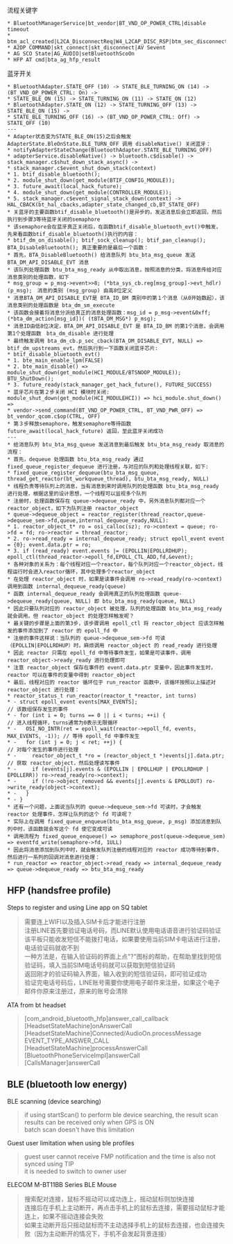 
流程关键字
```
* BluetoothManagerService|bt_vendor|BT_VND_OP_POWER_CTRL|disable timeout
* btm_acl_created|L2CA_DisconnectReq|W4_L2CAP_DISC_RSP|btm_sec_disconnected
* A2DP COMMAND|skt_connect|skt_disconnect|AV Sevent
* AG SCO State|AG_AUDIO|setBluetoothScoOn
* HFP AT cmd|bta_ag_hfp_result
```

蓝牙开关
```
* BluetoothAdapter.STATE_OFF (10) -> STATE_BLE_TURNING_ON (14) -> (BT_VND_OP_POWER_CTRL: On) ->
* STATE_BLE_ON (15) -> STATE_TURNING_ON (11) -> STATE_ON (12)
* BluetoothAdapter.STATE_ON (12) -> STATE_TURNING_OFF (13) -> STATE_BLE_ON (15) ->
* STATE_BLE_TURNING_OFF (16) -> (BT_VND_OP_POWER_CTRL: Off) -> STATE_OFF (10)
---
* Adapter状态变为STATE_BLE_ON(15)之后会触发 AdapterState.BleOnState.BLE_TURN_OFF 调用 disableNative() 关闭蓝牙：
* notifyAdapterStateChange(BluetoothAdapter.STATE_BLE_TURNING_OFF)
* adapterService.disableNative() -> bluetooth.c$disable() -> stack_manager.c$shut_down_stack_async() ->
* stack_manager.c$event_shut_down_stack(context)
* 1. btif_disable_bluetooth();
* 2. module_shut_down(get_module(BTIF_CONFIG_MODULE));
* 3. future_await(local_hack_future);
* 4. module_shut_down(get_module(CONTROLLER_MODULE));
* 5. stack_manager.c$event_signal_stack_down(context) -> HAL_CBACK(bt_hal_cbacks,adapter_state_changed_cb,BT_STATE_OFF)
* 关蓝牙的主要函数btif_disable_bluetooth()是异步的，发送消息后会立即返回，然后执行到步骤3等待蓝牙关闭的semaphore
* 该semaphore会在蓝牙真正关闭后，在函数btif_disable_bluetooth_evt()中触发，先来看函数btif_disable_bluetooth()执行的内容：
* btif_dm_on_disable(); btif_sock_cleanup(); btif_pan_cleanup(); BTA_DisableBluetooth(); 真正重要的是最后一个函数：
* 首先，BTA_DisableBluetooth() 给消息队列 btu_bta_msg_queue 发送 BTA_DM_API_DISABLE_EVT 消息
* 该队列处理函数 btu_bta_msg_ready 从中取出消息，按照消息的分类，将消息传给对应消息类别的处理函数，如下
* msg_group = p_msg->event>>8; (*bta_sys_cb.reg[msg_group]->evt_hdlr)(p_msg);　消息的类别 (msg_group) 由高8位定义
* 消息BTA_DM_API_DISABLE_EVT是 BTA_ID_BM 类别中的第１个消息（从0开始数起），该消息类别的处理函数是 bta_dm_sm_execute
* 该函数会接着将消息分派给真正的消息处理函数：msg_id = p_msg->event&0xff; (*bta_dm_action[msg_id])( (tBTA_DM_MSG*) p_msg);
* 消息ID由低8位决定，BTA_DM_API_DISABLE_EVT 是 BTA_ID_BM 的第1个消息，会调用第1个处理函数　bta_dm_disable 进行处理
* 最终触发调用 bta_dm_cb.p_sec_cback(BTA_DM_DISABLE_EVT, NULL) => btif_dm_upstreams_evt，然后执行到一下函数关闭蓝牙芯片:
* btif_disable_bluetooth_evt()
* 1. bte_main_enable_lpm(FALSE)
* 2. bte_main_disable() => module_shut_down(get_module(HCI_MODULE/BTSNOOP_MODULE)); BTU_ShutDown();
* 3. future_ready(stack_manager_get_hack_future(), FUTURE_SUCCESS)
* 蓝牙芯片在第２步关闭 HCI 模块时关闭: module_shut_down(get_module(HCI_MODULEHCI)) => hci_module.shut_down() =>
* vendor->send_command(BT_VND_OP_POWER_CTRL, BT_VND_PWR_OFF) => bt_vendor_qcom.c$op(CTRL, OFF)
* 第３步释放semaphore，触发semaphore等待函数 future_await(local_hack_future) 返回，至此蓝牙关闭成功
---
* 给消息队列 btu_bta_msg_queue 发送消息到最后触发 btu_bta_msg_ready 取消息的流程：
* 首先，dequeue 处理函数 btu_bta_msg_ready 通过 fixed_queue_register_dequeue 进行注册，与对应的队列和处理线程关联，如下:
* fixed_queue_register_dequeue(btu_bta_msg_queue, thread_get_reactor(bt_workqueue_thread), btu_bta_msg_ready, NULL)
* 线程负责等待队列上的消息，当有消息到来时调用队列的处理函数 btu_bta_msg_ready 进行处理，根据这里的设计思想，一个线程可以监视多个队列
* 注册时，处理函数保存在 queue->dequeue_ready 中，另外消息队列都对应一个 reactor_object，如下为队列注册 reactor_object
* queue->dequeue_object = reactor_register(thread_reactor,queue->dequeue_sem->fd,queue,internal_dequeue_ready,NULL):
* 1. reactor_object_t* ro = osi_calloc(sz); ro->context = queue; ro->fd = fd; ro->reactor = thread_reactor;
* 2. ro->read_ready = internal_dequeue_ready; struct epoll_event event = {0}; event.data.ptr = ro;
* 3. if (read_ready) event.events |= (EPOLLIN|EPOLLRDHUP); epoll_ctl(thread_reactor->epoll_fd,EPOLL_CTL_ADD,fd,&event);
* 各种对象的关系为：每个线程对应一个reactor，每个队列对应一个reactor_object，线程运行时会进入reactor循环，其中处理多个reactor_object
* 在处理 reactor_object 时，如果是读事件会调用 ro->read_ready(ro->context) 调用到函数 internal_dequeue_ready(queue)
* 函数 internal_dequeue_ready 会调用真正的队列处理函数 queue->dequeue_ready(queue, NULL) 即 btu_bta_msg_ready(queue, NULL)
* 因此只要队列对应的 reactor_object 被处理，队列的处理函数 btu_bta_msg_ready 就会调用，但 reactor_object 的处理怎样触发呢？
* 最关键的步骤是上面的第3步，该步骤调用 epoll_ctl 将 reactor_object 应该怎样触发的事件添加到了 reactor 的 epoll_fd 中
* 注册的事件这样说：当队列的 queue->dequeue_sem->fd 可读（EPOLLIN|EPOLLRDHUP）时，麻烦调用 reactor_object 的 read_ready 进行处理
* 因此 reactor 只需在 epoll_fd 中等待事件发生，如果是可读事件，调用 reactor_object->ready_ready 进行处理即可
* 注意 reactor_object 保存在事件的 event.data.ptr 变量中，因此事件发生时，reactor 可以在事件的变量中得到 reactor_object
* 最后，线程对应的 reactor 循环位于 run_reactor 函数中，该循环按照以上描述对 reactor_object 进行处理：
* reactor_status_t run_reactor(reactor_t *reactor, int turns)
* - struct epoll_event events[MAX_EVENTS];                                      // 该数组保存发生的事件
* - for (int i = 0; turns == 0 || i < turns; ++i) {                             // 进入线程循环，turns通常为0表示无限循环
* -   OSI_NO_INTR(ret = epoll_wait(reactor->epoll_fd, events, MAX_EVENTS, -1)); // 等待 epoll_fd 中事件发生
* -   for (int j = 0; j < ret; ++j) {                                           // 对每个发生的事件进行处理
* -     reactor_object_t *ro = (reactor_object_t *)events[j].data.ptr;          // 获取 reactor_object，然后处理读写事件
* -     if (events[j].events & (EPOLLIN | EPOLLHUP | EPOLLRDHUP | EPOLLERR)) ro->read_ready(ro->context);
* -     if (!ro->object_removed && events[j].events & EPOLLOUT) ro->write_ready(object->context);
* -   }
* - }
* 还有一个问题，上面说当队列的 queue->dequeue_sem->fd 可读时，才会触发 reactor 处理事件，怎样让队列的这个 fd 可读呢？
* 实际上在调用 fixed_queue_enqueue(btu_bta_msg_queue, p_msg) 添加消息到队列中时，该函数就会写这个 fd 使它变成可读
* 调用流程为 fixed_queue_enqueue() => semaphore_post(queue->dequeue_sem) => eventfd_write(semaphore->fd, 1ULL)
* 因此将消息添加到队列中时，就会触发队列注册的线程对应的 reactor 成功等待到事件，然后进行一系列的回调对消息进行处理：
* run_reactor => reactor_object->read_ready => internal_dequeue_ready => queue->dequeue_ready => btu_bta_msg_ready
```

## HFP (handsfree profile)

Steps to register and using Line app on SQ tablet 
> 需要连上WIFI以及插入SIM卡后才能进行注册  
> 注册LINE首先要验证电话号码，而LINE默认使用电话语音进行验证码验证  
> 该平板只能收发短信不能拨打电话，如果要使用当前SIM卡电话进行注册，电话验证码就收不到  
> 一种方法是，在输入验证码的界面上点"?"图标的帮助，在帮助里找到短信验证码，填入当前SIM电话号码就可以获取到短信验证码  
> 返回刚才的验证码输入界面，输入收到的短信验证码，即可验证成功  
> 验证完电话号码后，LINE账号需要你使用电子邮件来注册，如果这个电子邮件你原来注册过，原来的账号会清除  

ATA from bt headset
> [com_android_bluetooth_hfp]answer_call_callback  
> [HeadsetStateMachine]onAnswerCall   
> [HeadsetStateMachine]Connected/AudioOn.processMessage EVENT_TYPE_ANSWER_CALL  
> [HeadsetStateMachine]processAnswerCall  
> [BluetoothPhoneServiceImpl]answerCall  
> [CallsManager]answerCall  

## BLE (bluetooth low energy)

BLE scanning (device searching)
> if using startScan() to perform ble device searching, the result scan results can be received only when GPS is ON  
> batch scan doesn't have this limitation  

Guest user limitation when using ble profiles
> guest user cannot receive FMP notification and the time is also not synced using TIP  
> it is needed to switch to owner user  

ELECOM M-BT11BB Series BLE Mouse
> 搜索配对连接，鼠标不摇动可以成功连上，摇动鼠标则加快连接  
> 连接后在手机上主动断开，再点击手机上的鼠标去连接，需要摇动鼠标才能连上，如果不摇动连接会失败  
> 如果主动断开后只摇动鼠标而不主动选择手机上的鼠标去连接，也会连接失败（因为主动断开的情况下，手机不会发起背景连接）  

